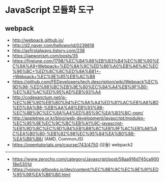 JavaScript 모듈화 도구
========================

webpack
---------------
* http://webpack.github.io/
* http://d2.naver.com/helloworld/0239818
* http://asfirstalways.tistory.com/238
* https://jaewonism.com/posts/35
* https://firejune.com/1798/%EC%B4%88%EB%B3%B4%EC%9E%90%EC%9A%A9+Webpack+%ED%8A%9C%ED%86%A0%EB%A6%AC%EC%96%BC+%ED%8C%8C%ED%8A%B81+-+Webpack+%EC%9E%85%EB%AC%B8
* https://github.com/FEDevelopers/tech.description/wiki/Webpack%EC%9D%98-%ED%98%BC%EB%9E%80%EC%8A%A4%EB%9F%B0-%EC%82%AC%ED%95%AD%EB%93%A4
* http://codesanctum.net/js-%EC%9E%90%EB%B0%94%EC%8A%A4%ED%81%AC%EB%A6%BD%ED%8A%B8-%EB%AA%A8%EB%93%88-%EC%8B%9C%EC%8A%A4%ED%85%9C%EA%B3%BC-npm/
* http://appletree.or.kr/blog/web-development/javascript/modules-%EC%95%9E%EC%9C%BC%EB%A1%9C-javascript-%EB%9D%BC%EC%9D%B4%EB%B8%8C%EB%9F%AC%EB%A6%AC%EA%B0%80-%EB%82%98%EC%95%84%EA%B0%88-%EA%B8%B8/ (AMD, CommonJS)
* https://opentutorials.org/course/743/4750 (모듈)
webpack2
---------------
* https://www.zerocho.com/category/Javascript/post/58aa916d745ca90018e5301d
* https://yoiyoy.gitbooks.io/dev/content/%EC%8B%9C%EC%9E%91%ED%95%98%EA%B8%B0.html
